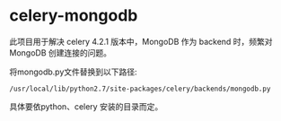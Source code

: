 # celery-mongodb

此项目用于解决 celery 4.2.1 版本中，MongoDB 作为 backend 时，频繁对 MongoDB 创建连接的问题。

将mongodb.py文件替换到以下路径:
```
/usr/local/lib/python2.7/site-packages/celery/backends/mongodb.py
```
具体要依python、celery 安装的目录而定。